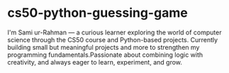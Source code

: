 # cs50-python-guessing-game
 I'm Sami ur-Rahman — a curious learner exploring the world of computer science through the CS50 course and Python-based projects. Currently building small but meaningful projects  and more to strengthen my programming fundamentals.Passionate about combining logic with creativity, and always eager to learn, experiment, and grow.

